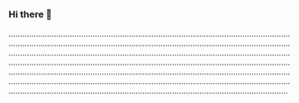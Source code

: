 ### Hi there 👋

...................................................................................................................................................................................................................................................................................................................................................................................................................................................................................................................................................................................................................................................................................................................................................................................................................................................................................................